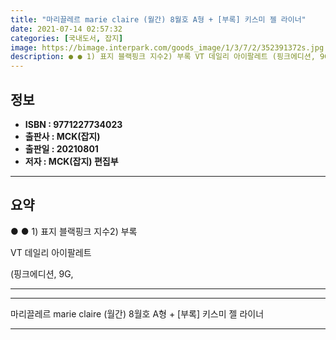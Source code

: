 ```yaml
---
title: "마리끌레르 marie claire (월간) 8월호 A형 + [부록] 키스미 젤 라이너"
date: 2021-07-14 02:57:32
categories: [국내도서, 잡지]
image: https://bimage.interpark.com/goods_image/1/3/7/2/352391372s.jpg
description: ● ● 1) 표지 블랙핑크 지수2) 부록 VT 데일리 아이팔레트 (핑크에디션, 9G,
---
```


## **정보**

- **ISBN : 9771227734023**
- **출판사 : MCK(잡지)**
- **출판일 : 20210801**
- **저자 : MCK(잡지) 편집부**

------



## **요약**

●  ●  1) 표지 블랙핑크 지수2) 부록
 
VT 데일리 아이팔레트

(핑크에디션, 9G,

------



------


마리끌레르 marie claire (월간) 8월호 A형 + [부록] 키스미 젤 라이너 

------


